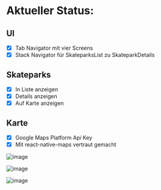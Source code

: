 # Aktueller Status:

## UI

- [x] Tab Navigator mit vier Screens
- [x] Stack Navigator für SkateparksList zu SkateparkDetails

## Skateparks

- [x] In Liste anzeigen
- [x] Details anzeigen
- [x] Auf Karte anzeigen

## Karte

- [x] Google Maps Platform Api Key
- [x] Mit react-native-maps vertraut gemacht

![image](https://user-images.githubusercontent.com/38164738/145279652-3592f73e-60ff-4134-8edd-49caa8ab938b.png)

![image](https://user-images.githubusercontent.com/38164738/145279973-cc20e5a8-6ca6-476c-8d4f-045abd8537e4.png)

![image](https://user-images.githubusercontent.com/38164738/145279896-2434c359-4846-4e2d-acc5-cf8dced5e7b5.png)
